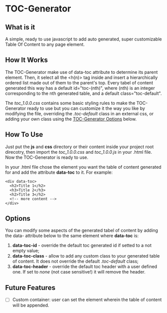 # TOC-Generator

## What is it
A simple, ready to use javascript to add auto generated, super customizable Table Of Content to any page element.

## How It Works
The TOC-Generator make use of data-toc attribute to determine its parent element. Then, it select all the <h(n)> tag inside and insert a hierarchically ordered list made out of them to the parent's top. Every tabel of content generated this way has a default id="toc-(nth)", where (nth) is an integer corresponding to the nth generated table, and a default class="toc-default".

The *toc_1.0.0.css* contains some basic styling rules to make the TOC-Generator ready to use but you can customize it the way you like by modifying the file, overriding the *.toc-default* class in an external css, or adding your own class using the [TOC-Generator Options](https://github.com/ALF3run/TOC-Generator/#options) below.

## How To Use
Just put the **js** and **css** directory or their content inside your project root direcotry, then import the *toc_1.0.0.css* and *toc_1.0.0.js* in your .html file. Now the TOC-Generator is ready to use.

In your .html file chose the element you want the table of content generated for and add the attribute **data-toc** to it. For example:
```
<div data-toc>
  <h2>Title 1</h2>
  <h3>Title 2</h3>
  <h2>Title 3</h2>
  <!-- more content -->
</div>
```

## Options
You can modify some aspects of the generated tabel of content by adding the data- attribute below to the same element where **data-toc** is:
1. **data-toc-id** - override the default toc generated id if setted to a not empty value;
2. **data-toc-class** - allow to add any custom class to your generated table of content. It does not override the default *.toc-default* class;
3. **data-toc-header** - override the default toc header with a user defined one. If set to *none* (not case sensitive!) it will remove the header.

## Future Features
- [ ] Custom container: user can set the element wherein the table of content will be appended.
